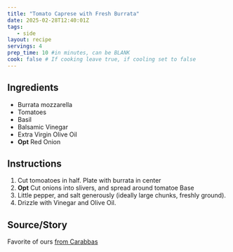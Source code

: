 ```yaml
---
title: "Tomato Caprese with Fresh Burrata"
date: 2025-02-28T12:40:01Z
tags: 
   - side
layout: recipe
servings: 4
prep_time: 10 #in minutes, can be BLANK
cook: false # If cooking leave true, if cooling set to false
---
```


## Ingredients

- Burrata mozzarella
- Tomatoes
- Basil
- Balsamic Vinegar
- Extra Virgin Olive Oil
- **Opt** Red Onion

## Instructions

1. Cut tomoatoes in half. Plate with burrata in center
2. **Opt** Cut onions into slivers, and spread around tomatoe Base
3. Little pepper, and salt generously (ideally large chunks, freshly ground).
4. Drizzle with Vinegar and Olive Oil.

## Source/Story

Favorite of ours [from Carabbas](https://www.carrabbas.com/menu/restaurant/category/40454/product/73727401)

